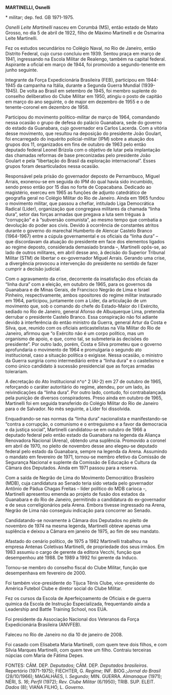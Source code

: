 **MARTINELLI, Osnelli**

\* militar; dep. fed. GB 1971-1975.

*Osnelli Leite Martinelli* nasceu em Corumbá (MS), então estado de Mato
Grosso, no dia 5 de abril de 1922, filho de Máximo Martinelli e de
Osmarina Leite Martinelli.

Fez os estudos secundários no Colégio Naval, no Rio de Janeiro, então
Distrito Federal, cujo curso concluiu em 1939. Sentou praça em março de
1941, ingressando na Escola Militar de Realengo, também na capital
federal. Aspirante a oficial em março de 1944, foi promovido a
segundo-tenente em junho seguinte.

Integrante da Força Expedicionária Brasileira (FEB), participou em
1944-1945 da campanha na Itália, durante a Segunda Guerra Mundial
(1939-1945). De volta ao Brasil em setembro de 1945, foi membro suplente
do conselho deliberativo do Clube Militar em 1950, atingiu o posto de
capitão em março do ano seguinte, o de major em dezembro de 1955 e o de
tenente-coronel em dezembro de 1958.

Participou do movimento político-militar de março de 1964, comandando
nessa ocasião o grupo de defesa do palácio Guanabara, sede do governo do
estado da Guanabara, cujo governador era Carlos Lacerda. Com a vitória
desse movimento, que resultou na deposição do presidente João Goulart,
foi encarregado do inquérito policial-militar (IPM) sobre a atuação dos
grupos dos 11, organizados em fins de outubro de 1963 pelo então
deputado federal Leonel Brizola com o objetivo de lutar pela implantação
das chamadas reformas de base preconizadas pelo presidente João Goulart
e pela “libertação do Brasil da exploração internacional”. Esses grupos
foram desarticulados nessa ocasião.

Responsável pela prisão do governador deposto de Pernambuco, Miguel
Arrais, exonerou-se em seguida do IPM do qual havia sido incumbido,
sendo preso então por 15 dias no forte de Copacabana. Dedicado ao
magistério, exerceu em 1965 as funções de adjunto catedrático de
geografia geral no Colégio Militar do Rio de Janeiro. Ainda em 1965
fundou o movimento militar, que passou a chefiar, intitulado Liga
Democrática Radical (Líder), organização que congregava militares da
chamada “linha dura”, setor das forças armadas que pregava a luta sem
tréguas à “corrupção” e à “subversão comunista”, ao mesmo tempo que
combatia a devolução do poder aos civis. Devido à ocorrência de
constantes atritos durante o governo do marechal Humberto de Alencar
Castelo Branco (1964-1967) entre a cúpula governamental e os oficiais da
“linha dura” – que discordavam da atuação do presidente em face dos
elementos ligados ao regime deposto, considerada demasiado branda –,
Martinelli opôs-se, ao lado de outros militares, em abril desse ano, à
decisão do Superior Tribunal Militar (STM) de libertar o ex-governador
Miguel Arrais. Gerando uma crise, a divergência provocou a intervenção
do presidente no sentido de fazer cumprir a decisão judicial.

Com o agravamento da crise, decorrente da insatisfação dos oficiais da
“linha dura” com a eleição, em outubro de 1965, para os governos da
Guanabara e de Minas Gerais, de Francisco Negrão de Lima e Israel
Pinheiro, respectivamente, ambos opositores do regime militar instaurado
em 1964, participou, juntamente com a Líder, da articulação de um
movimento que, sob o comando do chefe do Estado-Maior do I Exército,
sediado no Rio de Janeiro, general Afonso de Albuquerque Lima, pretendia
derrubar o presidente Castelo Branco. Essa conspiração não foi adiante
devido à interferência do então ministro da Guerra, general Artur da
Costa e Silva, que, reunido com os oficiais anticastelistas na Vila
Militar do Rio de Janeiro, afirmou que “o Exército não é um corpo
político, mas um organismo de apoio, e que, como tal, se submeteria às
decisões do presidente”. Por outro lado, porém, Costa e Silva prometeu
que o governo aprofundaria o movimento de 1964 e promulgaria o segundo
ato institucional, caso a situação política o exigisse. Nessa ocasião, o
ministro da Guerra surgiria como intermediário entre a “linha dura” e o
castelismo e como único candidato à sucessão presidencial que as forças
armadas tolerariam.

A decretação do Ato Institucional n^o^ 2 (AI-2) em 27 de outubro de
1965, reforçando o caráter autoritário do regime, atendeu, por um lado,
às reivindicações da “linha dura”. Por outro lado, contudo, foi
contrabalançada pela punição de diversos conspiradores. Preso ainda em
outubro de 1965, Martinelli foi em seguida transferido do Colégio
Militar do Rio de Janeiro para o de Salvador. No mês seguinte, a Líder
foi dissolvida.

Enquadrando-se nas normas da “linha dura” nacionalista e manifestando-se
“contra a corrupção, o comunismo e o entreguismo e a favor da democracia
e da justiça social”, Martinelli candidatou-se em outubro de 1966 a
deputado federal pelo então estado da Guanabara na legenda da Aliança
Renovadora Nacional (Arena), obtendo uma suplência. Promovido a coronel
em abril de 1970, no pleito de novembro desse ano elegeu-se deputado
federal pelo estado da Guanabara, sempre na legenda da Arena. Assumindo
o mandato em fevereiro de 1971, tornou-se membro efetivo da Comissão de
Segurança Nacional e suplente da Comissão de Educação e Cultura da
Câmara dos Deputados. Ainda em 1971 passou para a reserva.

Com a saída de Negrão de Lima do Movimento Democrático Brasileiro (MDB),
cuja candidatura ao Senado teria sido vetada pelo governador Antônio de
Pádua Chagas Freitas – líder político do MDB carioca –, Martinelli
apresentou emenda ao projeto de fusão dos estados da Guanabara e do Rio
de Janeiro, permitindo a candidatura do ex-governador e de seus
correligionários pela Arena. Embora tivesse ingressado na Arena, Negrão
de Lima não conseguiu indicação para concorrer ao Senado.

Candidatando-se novamente à Câmara dos Deputados no pleito de novembro
de 1974 na mesma legenda, Martinelli obteve apenas uma suplência e
deixou a Câmara em janeiro de 1975, ao fim de seu mandato.

Afastado do cenário político, de 1975 a 1982 Martinelli trabalhou na
empresa Antenas Coletivas Martinelli, de propriedade dos seus irmãos. Em
1983 assumiu o cargo de gerente da editora Vecchi, função que
desempenhou até 1988. De 1989 a 1992 foi gerente da Induco.

Tornou-se membro do conselho fiscal do Clube Militar, função que
desempenhava em fevereiro de 2000.

Foi também vice-presidente do Tijuca Tênis Clube, vice-presidente do
América Futebol Clube e diretor social do Clube Militar.

Fez os cursos da Escola de Aperfeiçoamento de Oficiais e de guerra
química da Escola de Instrução Especializada, frequentando ainda a
Leadership and Battle Training School, nos EUA.

Foi presidente da Associação Nacional dos Veteranos da Força
Expedicionária Brasileira (ANVFEB).

Faleceu no Rio de Janeiro no dia 10 de janeiro de 2008.

Foi casado com Elisabeta Maria Martinelli, com quem teve dois filhos, e
com Sílvia Marques Martinelli, com quem teve um filho. Contraiu
terceiras núpcias com Maria de Fátima Depes.

FONTES: CÂM. DEP. *Deputados*; CÂM. DEP. *Deputados brasileiros*.
Repertório (1971-1975); FIECHTER, G. *Regime*; INF. BIOG.;*Jornal do
Brasil* (28/10/1966); MAGALHÃES, I. *Segundo*; MIN. GUERRA. *Almanaque*
(1971); NÉRI, S. *16*; *Perfil* (1972); *Rev. Clube Militar* (6/1950);
TRIB. SUP. ELEIT. *Dados* (8); VIANA FILHO, L. *Governo*.
